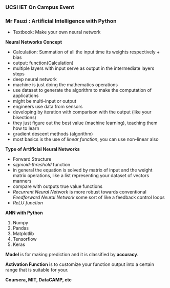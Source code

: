 ### UCSI IET On Campus Event

### Mr Fauzi : Artificial Intelligence with Python
- Textbook: Make your own neural network

**Neural Networks Concept**
- Calculation: Summation of all the input time its weights respectively + bias
- output: function(Calculation)
- multiple layers with input serve as output in the intermediate layers steps
- deep neural network
- machine is just doing the mathematics operations
- use dataset to generate the algorithm to make the computation of applications
- might be multi-input or output
- engineers use data from sensors
- developing by iteration with comparison with the output (like your bisections)
- they just figure out the best value (machine learning), teaching them how to learn
- gradient descent methods (algorithm)
- most basics is the use of *linear function*, you can use non-linear also

**Type of Artificial Neural Networks**
- Forward Structure
- *sigmoid-threshold* function
- in general the equation is solved by matrix of input and the weight matrix operations, like a list representing your dataset of vectors manners
- compare with outputs true value functions
- *Recurrent Neural Network* is more robust towards conventional *Feedforward Neural Network* some sort of like a feedback control loops
- *ReLU function*

**ANN with Python**
1. Numpy
2. Pandas
3. Matplotlib
4. Tensorflow
5. Keras

**Model** is for making prediction and it is classified by **accuracy**.

**Activation Function** is to customize your function output into a certain range that is suitable for your.

**Coursera, MIT, DataCAMP, etc**
